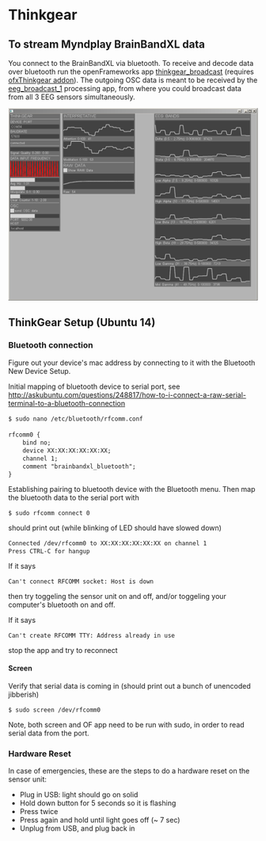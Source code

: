 ﻿﻿﻿﻿﻿﻿﻿﻿﻿﻿﻿﻿﻿﻿﻿﻿
# Thinkgear

## To stream Myndplay BrainBandXL data
You connect to the BrainBandXL via bluetooth. To receive and decode data over bluetooth run the openFrameworks app [thinkgear_broadcast](https://github.com/evsc/eegOSCworkshop/tree/master/thinkgear_broadcast) (requires 
[ofxThinkgear addon](https://github.com/evsc/ofxThinkgear)). The outgoing OSC data is meant to be received by the [eeg\_broadcast\_1](https://github.com/evsc/eegOSCworkshop/tree/master/broadcaster/_oldbroadcasters/eeg_broadcast_1) processing app, from where you could broadcast data from all 3 EEG sensors simultaneously. 

<p align="center">
	<img src="https://raw.githubusercontent.com/evsc/eegOSCworkshop/master/_presentation/img/thinkgear_broadcast.PNG"/>
</p>


## ThinkGear Setup (Ubuntu 14)

### Bluetooth connection

Figure out your device's mac address by connecting to it with the Bluetooth New Device Setup.  

Initial mapping of bluetooth device to serial port, see http://askubuntu.com/questions/248817/how-to-i-connect-a-raw-serial-terminal-to-a-bluetooth-connection

	$ sudo nano /etc/bluetooth/rfcomm.conf 

	rfcomm0 {
		bind no;
		device XX:XX:XX:XX:XX:XX;
		channel	1;
		comment "brainbandxl_bluetooth";
	}

Establishing pairing to bluetooth device with the Bluetooth menu. Then map the bluetooth data to the serial port with 

	$ sudo rfcomm connect 0


should print out (while blinking of LED should have slowed down)

	Connected /dev/rfcomm0 to XX:XX:XX:XX:XX:XX on channel 1
	Press CTRL-C for hangup

If it says
	
	Can't connect RFCOMM socket: Host is down

then try toggeling the sensor unit on and off, and/or toggeling your computer's bluetooth on and off. 

If it says

	Can't create RFCOMM TTY: Address already in use

stop the app and try to reconnect


#### Screen

Verify that serial data is coming in (should print out a bunch of unencoded jibberish)

	$ sudo screen /dev/rfcomm0

Note, both screen and OF app need to be run with sudo, in order to read serial data from the port. 




### Hardware Reset

In case of emergencies, these are the steps to do a hardware reset on the sensor unit:

* Plug in USB: light should go on solid
* Hold down button for 5 seconds so it is flashing
* Press twice
* Press again and hold until light goes off (~ 7 sec)
* Unplug from USB, and plug back in





































































